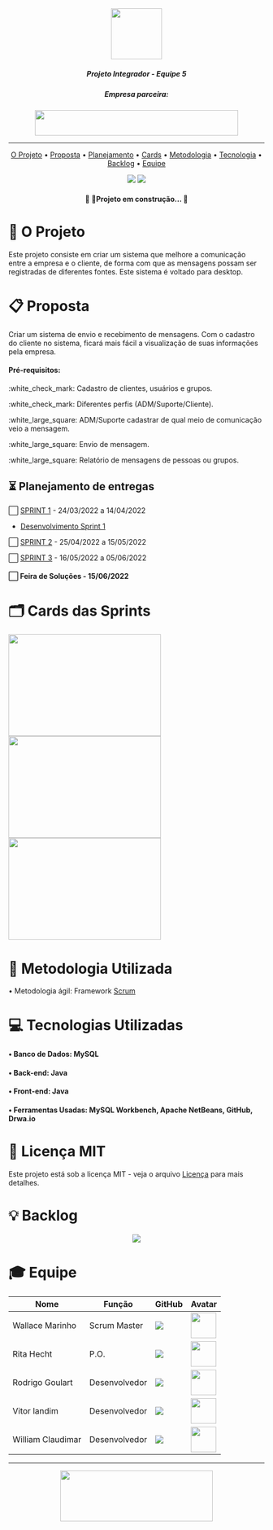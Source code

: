 <div align = "center">
<img src = "https://user-images.githubusercontent.com/90328117/161254359-c6392c85-9f18-4993-9dbf-f1057c8d5a83.png"
 style="width:100px;height:100px;">
</div>

##### <p align="center"> Projeto Integrador - Equipe 5 </p>

##### <p align="center">  Empresa parceira: </p>
 
<div align = "center"> 
<img src = "https://user-images.githubusercontent.com/90328117/161287794-f8544e7b-9d3f-453c-8fe1-797df48671e9.png"
style="width:400px;height:50px;">
</div>

-----------------------------------------------------------------------------------------------------------------------------------------------------------------------------------------------------------------------------------------------------------------------------------------------------------------------------------------------


<div align="center">
 
[O Projeto](https://github.com/FATEC0SJC/Pro4System/blob/Sprints/README.md#dart-o-projeto) • [Proposta](https://github.com/FATEC0SJC/Pro4System/blob/Sprints/README.md#clipboard-proposta) • [Planejamento](https://github.com/FATEC0SJC/Pro4System/blob/Sprints/README.md#-planejamento-de-entregas) • [Cards](https://github.com/FATEC0SJC/Pro4System/blob/Sprints/README.md#%EF%B8%8F-cards-das-sprints) • [Metodologia](https://github.com/FATEC0SJC/Pro4System/blob/Sprints/README.md#rocket-metodologia-utilizada) • [Tecnologia](https://github.com/FATEC0SJC/Pro4System/blob/Sprints/README.md#computer-tecnologias-utilizadas) • [Backlog](https://github.com/FATEC0SJC/Pro4System/blob/Sprints/README.md#bulb-backlog) • [Equipe](https://github.com/FATEC0SJC/Pro4System/blob/Sprints/README.md#-equipe)
</div>

<div align = "center"> 
<img src = "https://user-images.githubusercontent.com/90328117/161295255-ca813f68-0ba2-488f-b5ef-7160d57a1cd7.jpg"> 
<img src = "https://user-images.githubusercontent.com/90328117/161297030-d40b426b-ba7e-4071-81a3-f723b5a607b6.jpg">
</div>

<h4 align="center"> 
	🚧  🚀Projeto em construção...  🚧
</h4>

# :dart: O Projeto

<p align="left"> Este projeto consiste em criar um sistema que melhore a comunicação entre a empresa e o cliente, 
de forma com que as mensagens possam ser registradas de diferentes fontes. 
Este sistema é voltado para desktop. </p>

# :clipboard: Proposta

<p align="left"> Criar um sistema de envio e recebimento de mensagens. Com o cadastro do cliente no sistema, ficará mais fácil a visualização de suas informações pela empresa. </p>

#### Pré-requisitos:

<p align="left"> :white_check_mark: Cadastro de clientes, usuários e grupos.</p>
<p align="left"> :white_check_mark: Diferentes perfis (ADM/Suporte/Cliente).</p>
<p align="left"> :white_large_square: ADM/Suporte cadastrar de qual meio de comunicação veio a mensagem.</p>
<p align="left"> :white_large_square: Envio de mensagem.</p>
<p align="left"> :white_large_square: Relatório de mensagens de pessoas ou grupos.</p>

<Div align="left">

## ⏳ Planejamento de entregas
 
 </Div>
 
 
 
 :white_large_square: [SPRINT 1](https://github.com/FATEC0SJC/Pro4System/tree/Sprints/Sprint%201) - 24/03/2022 a 14/04/2022
 - [Desenvolvimento Sprint 1](https://github.com/FATEC0SJC/Pro4System/tree/Desenvolvimento-Sprint-1)
 
 :white_large_square: [SPRINT 2](https://github.com/FATEC0SJC/Pro4System/tree/Sprints/Sprint%202) - 25/04/2022 a 15/05/2022
 
 :white_large_square: [SPRINT 3](https://github.com/FATEC0SJC/Pro4System/tree/Sprints/Sprint%203) - 16/05/2022 a 05/06/2022
 
 #### :white_large_square: Feira de Soluções - 15/06/2022
 
 # 🗂️ Cards das Sprints
 
 <img src = "https://user-images.githubusercontent.com/90328117/162206714-afa69662-60d4-4630-9331-5331447b0d57.jpg" style = "width:300px;height:200px;" > <img src = "https://user-images.githubusercontent.com/90328117/163391375-cdb75d6c-3ff9-4983-8465-5e3838fca36b.jpg" style = "width:300px;height:200px;" > <img src = "https://user-images.githubusercontent.com/90328117/163392612-1ea4a8ca-5db8-4f5e-8373-00a28419b97b.jpg" style = "width:300px;height:200px;" >


 
 # :rocket: Metodologia Utilizada
 
 • Metodologia ágil: Framework [Scrum](https://blog.geekhunter.com.br/framework-scrum-voce-esta-usando-corretamente/)
 
# :computer: Tecnologias Utilizadas

#### • Banco de Dados: MySQL
#### • Back-end: Java   
#### • Front-end: Java
#### • Ferramentas Usadas: MySQL Workbench, Apache NetBeans, GitHub, Drwa.io

# :page_facing_up: Licença MIT

Este projeto está sob a licença MIT - veja o arquivo [Licença](https://github.com/FATEC0SJC/Pro4System/blob/Sprints/LICENSE) para mais detalhes.
 
 # :bulb: Backlog
 
<div align = "center"> 
<img src = "https://user-images.githubusercontent.com/90328117/168089304-daf04088-2768-4d9f-89de-01b3167ec300.jpeg">
</div>

# 🎓 Equipe

|        Nome         |       Função        |     GitHub                                               |    Avatar                                          |
| ------------------- | ------------------- | -------------------                                      | -------------------                                |
|  Wallace Marinho    |  Scrum Master       |<a href="https://github.com/WallaceMarinho"><img src="https://user-images.githubusercontent.com/90328117/161353573-4c0e497a-b4fa-4f46-ade2-10b37360e2d2.jpg" class="media-object  img-responsive img-thumbnail"></a>                                                          |           <img src="https://user-images.githubusercontent.com/90328117/161355071-f46bfe3f-08f6-4de4-815e-36c2361c60be.png" style="width:50px;height:50px;">                                         |
|  Rita Hecht         |  P.O.               |<a href="https://github.com/Rhfp2104"><img src="https://user-images.githubusercontent.com/90328117/161353573-4c0e497a-b4fa-4f46-ade2-10b37360e2d2.jpg" class="media-object  img-responsive img-thumbnail"></a>                                                          |           <img src="https://user-images.githubusercontent.com/90328117/168085416-fec32d63-7a77-458f-bda8-0cab09491091.jpg" style="width:50px;height:50px;">  |
|  Rodrigo Goulart    |  Desenvolvedor      |<a href="https://github.com/RodrigoDGoulart"><img src="https://user-images.githubusercontent.com/90328117/161353573-4c0e497a-b4fa-4f46-ade2-10b37360e2d2.jpg" class="media-object  img-responsive img-thumbnail"></a>                                                                            |<img src="https://user-images.githubusercontent.com/90328117/161354565-ec25a1b6-89de-41de-bc63-30ea40873642.png" style="width:50px;height:50px;">                                                     |
|  Vitor landim       |  Desenvolvedor      |<a href="https://github.com/Rotiv03"><img src="https://user-images.githubusercontent.com/90328117/161353573-4c0e497a-b4fa-4f46-ade2-10b37360e2d2.jpg" class="media-object  img-responsive img-thumbnail"></a>                                                          |                       <img src="https://user-images.githubusercontent.com/90328117/161354783-566b48cc-9f3b-40e0-9fff-edccd3f9fabe.png" style="width:50px;height:50px;">                             |
|  William Claudimar  |  Desenvolvedor      | <a href="https://github.com/William2819"><img src="https://user-images.githubusercontent.com/90328117/161353573-4c0e497a-b4fa-4f46-ade2-10b37360e2d2.jpg" class="media-object  img-responsive img-thumbnail"></a>                                                         | <img src="https://user-images.githubusercontent.com/90328117/161353752-d288d41b-e36b-4bb4-9edc-55b23d10067e.png" style="width:50px;height:50px;">

----------------------------------------------------------------------------------------------------------------------------------------------------------------------

<div align="center">
	<img src="https://user-images.githubusercontent.com/90328117/161355339-d016f60b-e185-49da-a5de-6c21f1965449.png" style="width:300px;height:100px;">
	</div>

 
 

